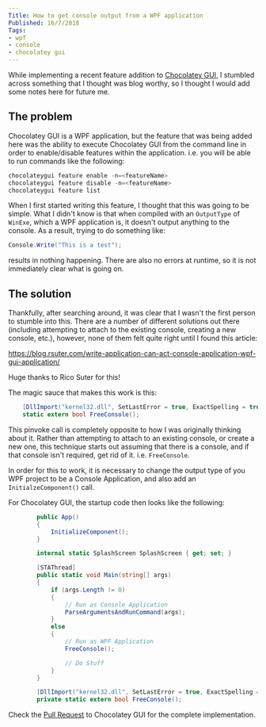 ```yaml
---
Title: How to get console output from a WPF application
Published: 16/7/2018
Tags:
- wpf
- console
- chocolatey gui
---
```


While implementing a recent feature addition to [Chocolatey GUI](https://github.com/chocolatey/ChocolateyGUI/pull/613), I stumbled across something that I thought was blog worthy, so I thought I would add some notes here for future me.

## The problem

Chocolatey GUI is a WPF application, but the feature that was being added here was the ability to execute Chocolatey GUI from the command line in order to enable/disable features within the application.  i.e. you will be able to run commands like the following:

```powershell
chocolateygui feature enable -n=<featureName>
chocolateygui feature disable -n=<featureName>
chocolateygui feature list
```

When I first started writing this feature, I thought that this was going to be simple.  What I didn't know is that when compiled with an `OutputType` of `WinExe`, which a WPF application is, it doesn't output anything to the console.  As a result, trying to do something like:

```csharp
Console.Write("This is a test");
```

results in nothing happening.  There are also no errors at runtime, so it is not immediately clear what is going on.

## The solution

Thankfully, after searching around, it was clear that I wasn't the first person to stumble into this.  There are a number of different solutions out there (including attempting to attach to the existing console, creating a new console, etc.), however, none of them felt quite right until I found this article:

https://blog.rsuter.com/write-application-can-act-console-application-wpf-gui-application/

Huge thanks to Rico Suter for this!

The magic sauce that makes this work is this:

```csharp
    [DllImport("kernel32.dll", SetLastError = true, ExactSpelling = true)]
    static extern bool FreeConsole();
```

This pinvoke call is completely opposite to how I was originally thinking about it.  Rather than attempting to attach to an existing console, or create a new one, this technique starts out assuming that there is a console, and if that console isn't required, get rid of it.  i.e. `FreeConsole`.

In order for this to work, it is necessary to change the output type of you WPF project to be a Console Application, and also add an `InitialzeComponent()` call.

For Chocolatey GUI, the startup code then looks like the following:

```csharp
        public App()
        {
            InitializeComponent();
        }

        internal static SplashScreen SplashScreen { get; set; }

        [STAThread]
        public static void Main(string[] args)
        {
            if (args.Length != 0)
            {
                // Run as Console Application
                ParseArgumentsAndRunCommand(args);
            }
            else
            {
                // Run as WPF Application
                FreeConsole();

                // Do Stuff
            }
        }

        [DllImport("kernel32.dll", SetLastError = true, ExactSpelling = true)]
        private static extern bool FreeConsole();

```

Check the [Pull Request](https://github.com/chocolatey/ChocolateyGUI/pull/613) to Chocolatey GUI for the complete implementation.
